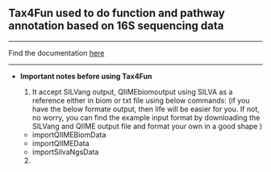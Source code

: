 ## Tax4Fun used to do function and pathway annotation based on 16S sequencing data

---

Find the documentation [here](http://tax4fun.gobics.de/)

---

* **Important notes before using Tax4Fun**

  1. It accept SILVang output, QIIMEbiomoutput using SILVA as a reference either in biom or txt file using below commands:
  (if you have the below formate output, then life will be easier for you. If not, no worry, you can find the example input format by downloading the SILVang and QIIME output file and format your own in a good shape )
    * importQIIMEBiomData
    * importQIIMEData
    * importSilvaNgsData
    
  2.
    
